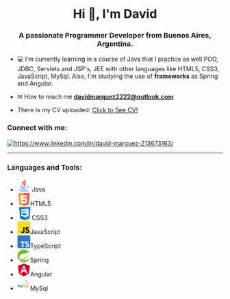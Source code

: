 <h1 align="center">Hi 👋, I'm David</h1>
<h3 align="center">A passionate Programmer Developer from Buenos Aires, Argentina.</h3>

- 💻 I’m currently learning in a course of Java that I practice as well POO, JDBC, Servlets and JSP's, JEE with other languages like HTML5, CSS3, JavaScript, MySql. Also, I'm studying the use of <b>frameworks</b> as Spring and Angular.

- ✉ How to reach me **davidmarquez2222@outlook.com**

- There is my CV uploaded: <a href="/CV/DavidMarquez_CV.pdf">Click to See CV!</a>

<sector>
  <h3 align="left">Connect with me:</h3>
  <p align="left">
  <a href="https://www.linkedin.com/in/david-ariel-marquez/" target="blank"><img align="center"src="https://raw.githubusercontent.com/rahuldkjain/github-profile-readme-generator/master/src/images/icons/Social/linked-in-alt.svg" alt="https://www.linkedin.com/in/david-marquez-213673163/" height="25" /></a>
  </p>
<sector>  
<hr/>
<sector>
  <h3 align="left">Languages and Tools:</h3>
  <p align="left"> 
    <ul>
      <li><code><img height="30" src="/images/java.logo.png"></code> Java</li>
      <li><code><img height="30" src="/images/html-logo.png"></code>HTML5</li>
      <li><code><img height="30" src="/images/css3-logo.png"></code>CSS3</li>
      <li><code><img height="30" src="/images/javascript-logo.png"></code>JavaScript</li>
      <li><code><img height="30" src="/images/typescript-logo.png"></code>TypeScript</li>
      <li><code><img height="30" src="/images/spring-logo.png"></code>Spring</li>
      <li><code><img height="30" src="/images/angular-logo.png"></code>Angular</li>
      <li><code><img height="30" src="/images/mysql-logo.png"></code>MySql</li>
    </ul>
  </p>
<sector>


